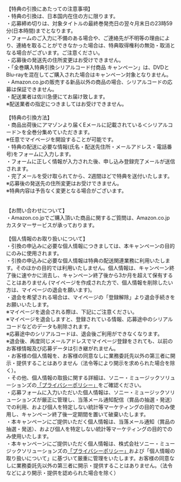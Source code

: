 <dl><dd>【特典の引換にあたっての注意事項】<br>
・特典の引換は、日本国内在住の方に限ります。<br>
・応募締め切りは、対象タイトルの最終巻発売日の翌々月末日の23時59分(日本時間)までとなります。<br>
・フォームのご入力に不備のある場合や、ご連絡先が不明等の理由により、連絡を取ることができなかった場合は、特典取得権利の無効・取消となる場合がございます。ご注意ください。<br>
・応募後の発送先の住所変更はお受けできません。<br>
・「全巻購入特典引換シリアルコード付商品 キャンペーン」は、DVDとBlu-rayを混在してご購入された場合はキャンペーン対象となりません。<br>
・Amazon.co.jpの販売する新品以外の商品の場合、シリアルコードの応募は保証できません。<br>
・配送業者は佐川急便にてお届け致します。<br>
※配送業者の指定につきましてはお受けできません。<br>
<br>
【特典の引換方法】<br>
・商品出荷後にアマゾンより届くEメールに記載されている＜シリアルコード＞を全巻分集めていただきます。<br>
※任意でマイページを開設することが可能です。<br>
・特典の配送に必要な情報(氏名・配送先住所・メールアドレス・電話番号)をフォームに入力します。<br>
・フォームに正しく情報が入力された後、申し込み登録完了メールが送信されます。<br>
・完了メールを受け取られてから、2週間ほどで特典を送付いたします。<br>
※応募後の発送先の住所変更はお受けできません。<br>
※特典内容は予告なく変更となる場合がございます。<br>
<br>
<br>
【お問い合わせについて】<br>
・Amazon.co.jpでご購入頂いた商品に関するご質問は、Amazon.co.jp カスタマーサービスが承っております。<br>
<br>
【個人情報のお取り扱いについて】<br>
・引換の申込みに必要な個人情報につきましては、本キャンペーンの目的にのみに使用されます。<br>
・引換の申込みに必要な個人情報は特典の配送関連業務に利用いたします。そのほかの目的では利用いたしません。個人情報は、キャンペーン終了後に速やかに消去し、キャンペーン終了後から3か月を超えて保有することはありません (マイページを作成された方で、個人情報を削除したい方は、マイページの退会を願います)。<br>
・退会を希望される場合は、マイページの「登録解除」より退会手続きをお願いいたします。<br>
※マイページを退会される際は、下記にご注意ください。<br>
※マイページを退会しますと、登録されている情報、応募途中のシリアルコードなどのデータも削除されます。<br>
※応募途中のシリアルコードは、退会後ご利用ができなくなります。<br>
※退会後、再度同じメールアドレスでマイページ登録をされても、以前のお客様情報及び応募データは引き継がれません。<br>
・お客様の個人情報を、お客様の同意なしに業務委託先以外の第三者に開示・提供することはありません（法令等により開示を求められた場合を除く）。<br>
・その他、個人情報の取扱に関する詳細は、ソニー・ミュージックソリューションズの<a href="https://www.sonymusicsolutions.co.jp/s/sms/page/company_privacy?ima=5819" target="_blank">「プライバシーポリシー」</a>をご確認ください。<br>
・応募フォームに入力いただいた個人情報は、ソニー・ミュージックソリューションズが厳正に管理し、当落メール通知配信（賞品の抽選・発送）での利用、および個人を特定しない統計等マーケティングの目的でのみ使用し、キャンペーン終了後一定期間を置いて破棄いたします。<br>
・本キャンペーンにご提供いただく個人情報は、当落メール通知（賞品の抽選・発送）、および個人を特定しない統計等マーケティングの目的でのみ使用いたします。<br>
・本キャンペーンにご提供いただく個人情報は、株式会社ソニー・ミュージックソリューションズの<a href="https://www.sonymusicsolutions.co.jp/s/sms/page/company_privacy?ima=5819" target="_blank">「プライバシーポリシー」</a>および「個人情報の取り扱いについて」に基づいて厳重に管理をいたします。お客様の同意なしに業務委託先以外の第三者に開示・提供することはありません。（法令などにより開示・提供を認められた場合を除く）<br>
</dd></dl>
